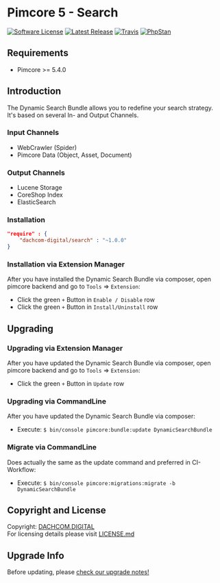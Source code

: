 # Pimcore 5 - Search

[![Software License](https://img.shields.io/badge/license-GPLv3-brightgreen.svg?style=flat-square)](LICENSE.md)
[![Latest Release](https://img.shields.io/packagist/v/dachcom-digital/search.svg?style=flat-square)](https://packagist.org/packages/dachcom-digital/search)
[![Travis](https://img.shields.io/travis/dachcom-digital/pimcore-search/master.svg?style=flat-square)](https://travis-ci.org/dachcom-digital/pimcore-search)
[![PhpStan](https://img.shields.io/badge/PHPStan-level%202-brightgreen.svg?style=flat-square)](#)

## Requirements
* Pimcore >= 5.4.0

## Introduction
The Dynamic Search Bundle allows you to redefine your search strategy. It's based on several In- and Output Channels.

### Input Channels
- WebCrawler (Spider)
- Pimcore Data (Object, Asset, Document)

### Output Channels
- Lucene Storage
- CoreShop Index
- ElasticSearch

### Installation  

```json
"require" : {
    "dachcom-digital/search" : "~1.0.0"
}
```

### Installation via Extension Manager
After you have installed the Dynamic Search Bundle via composer, open pimcore backend and go to `Tools` => `Extension`:
- Click the green `+` Button in `Enable / Disable` row
- Click the green `+` Button in `Install/Uninstall` row

## Upgrading

### Upgrading via Extension Manager
After you have updated the Dynamic Search Bundle via composer, open pimcore backend and go to `Tools` => `Extension`:
- Click the green `+` Button in `Update` row

### Upgrading via CommandLine
After you have updated the Dynamic Search Bundle via composer:
- Execute: `$ bin/console pimcore:bundle:update DynamicSearchBundle`

### Migrate via CommandLine
Does actually the same as the update command and preferred in CI-Workflow:
- Execute: `$ bin/console pimcore:migrations:migrate -b DynamicSearchBundle`

## Copyright and License
Copyright: [DACHCOM.DIGITAL](http://dachcom-digital.ch)  
For licensing details please visit [LICENSE.md](LICENSE.md)

## Upgrade Info
Before updating, please [check our upgrade notes!](UPGRADE.md)  
